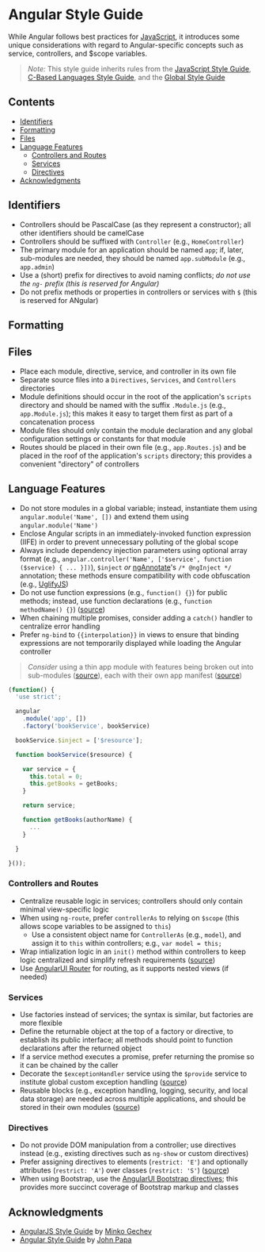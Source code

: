 # Angular Style Guide

While Angular follows best practices for [JavaScript](./Readme.md), it introduces some unique considerations with regard to Angular-specific concepts such as service, controllers, and $scope variables.

> *Note:* This style guide inherits rules from the [JavaScript Style Guide](./README.md), [C-Based Languages Style Guide](../README.md), and the [Global Style Guide](../../README.md)

## Contents
- [Identifiers](#identifiers)
- [Formatting](#formatting)
- [Files](#files)
- [Language Features](#language-features)
  - [Controllers and Routes](#controllers-and-routes)
  - [Services](#services)
  - [Directives](#directives)
- [Acknowledgments](#acknowledgments)

## Identifiers
- Controllers should be PascalCase (as they represent a constructor); all other identifiers should be camelCase
- Controllers should be suffixed with `Controller` (e.g., `HomeController`)
- The primary module for an application should be named `app`; if, later, sub-modules are needed, they should be named `app.subModule` (e.g., `app.admin`)
- Use a (short) prefix for directives to avoid naming conflicts; *do not use the `ng-` prefix (this is reserved for Angular)*
- Do not prefix methods or properties in controllers or services with `$` (this is reserved for ANgular)

## Formatting

## Files
- Place each module, directive, service, and controller in its own file
- Separate source files into a `Directives`, `Services`, and `Controllers` directories
- Module definitions should occur in the root of the application's `scripts` directory and should be named with the suffix `.Module.js` (e.g., `app.Module.js`); this makes it easy to target them first as part of a concatenation process
- Module files should only contain the module declaration and any global configuration settings or constants for that module
- Routes should be placed in their own file (e.g., `app.Routes.js`) and be placed in the roof of the application's `scripts` directory; this provides a convenient "directory" of controllers

## Language Features
- Do not store modules in a global variable; instead, instantiate them using `angular.module('Name', [])` and extend them using `angular.module('Name')`
- Enclose Angular scripts in an immediately-invoked function expression (IIFE) in order to prevent unnecessary polluting of the global scope
- Always include dependency injection parameters using optional array format (e.g., `angular.controller('Name', ['$service', function ($service) { ... }])`), `$inject` *or* [ngAnnotate](https://github.com/olov/ng-annotate)'s `/* @ngInject */` annotation; these methods ensure compatibility with code obfuscation (e.g., [UglifyJS](http://lisperator.net/uglifyjs/))
- Do not use function expressions (e.g., `function() {}`) for public methods; instead, use function declarations (e.g., `function methodName() {}`) ([source](https://github.com/johnpapa/angular-styleguide#style-y034))
- When chaining multiple promises, consider adding a `catch()` handler to centralize error handling
- Prefer `ng-bind` to `{{interpolation}}` in views to ensure that binding expressions are not temporarily displayed while loading the Angular controller

> *Consider* using a thin app module with features being broken out into sub-modules ([source](https://github.com/johnpapa/angular-styleguide#keep-the-app-module-thin)), each with their own app manifest ([source](https://github.com/johnpapa/angular-styleguide#module-dependencies))

```js
(function() {
  'use strict';

  angular
    .module('app', [])
    .factory('bookService', bookService)

  bookService.$inject = ['$resource'];

  function bookService($resource) {

    var service = {
      this.total = 0;
      this.getBooks = getBooks;
    }

    return service;

    function getBooks(authorName) {
      ...
    }

  }

}());
```

### Controllers and Routes
- Centralize reusable logic in services; controllers should only contain minimal view-specific logic
- When using `ng-route`, prefer `controllerAs` to relying on `$scope` (this allows scope variables to be assigned to `this`)
  - Use a consistent object name for `ControllerAs` (e.g., `model`), and assign it to `this` within controllers; e.g., `var model = this;`
- Wrap intialization logic in an `init()` method within controllers to keep logic centralized and simplify refresh requirements ([source](https://github.com/johnpapa/angular-styleguide#controller-activation-promises))
- Use [AngularUI Router](http://angular-ui.github.io/ui-router/) for routing, as it supports nested views (if needed)

### Services
- Use factories instead of services; the syntax is similar, but factories are more flexible
- Define the returnable object at the top of a factory or directive, to establish its public interface; all methods should point to function declarations after the returned object
- If a service method executes a promise, prefer returning the promise so it can be chained by the caller
- Decorate the `$exceptionHandler` service using the `$provide` service to institute global custom exception handling ([source](https://github.com/johnpapa/angular-styleguide#decorators))
- Reusable blocks (e.g., exception handling, logging, security, and local data storage) are needed across multiple applications, and should be stored in their own modules ([source](https://github.com/johnpapa/angular-styleguide#reusable-blocks-are-modules))

### Directives
- Do not provide DOM manipulation from a controller; use directives instead (e.g., existing directives such as `ng-show` or custom directives)
- Prefer assigning directives to elements (`restrict: 'E'`) and optionally attributes (`restrict: 'A'`) over classes (`restrict: 'S'`) ([source](https://github.com/johnpapa/angular-styleguide#restrict-to-elements-and-attributes))
- When using Bootstrap, use the [AngularUI Bootstrap directives](https://angular-ui.github.io/bootstrap/); this provides more succinct coverage of Bootstrap markup and classes

<!--
Consider using: Mocha (testing), Chai (assertions), Karma (test runner), and Sinon (stubbing), and PhantomJS ("headless browser"); see https://github.com/johnpapa/angular-styleguide#testing
-->

## Acknowledgments
- [AngularJS Style Guide](https://github.com/mgechev/angularjs-style-guide) by [Minko Gechev](https://github.com/mgechev)
- [Angular Style Guide](https://github.com/johnpapa/angular-styleguide) by [John Papa](https://github.com/johnpapa)
